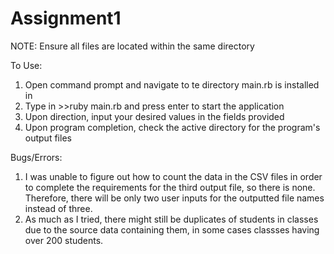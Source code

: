 # Assignment1

NOTE: Ensure all files are located within the same directory

To Use:
1. Open command prompt and navigate to te directory main.rb is installed in
2. Type in >>ruby main.rb and press enter to start the application
3. Upon direction, input your desired values in the fields provided
4. Upon program completion, check the active directory for the program's output files

Bugs/Errors:
1. I was unable to figure out how to count the data in the CSV files in order to complete the requirements for the third output file, so there is none. Therefore, there will be only two user inputs for the outputted file names instead of three.
2. As much as I tried, there might still be duplicates of students in classes due to the source data containing them, in some cases classses having over 200 students.
